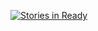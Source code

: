 [![Stories in Ready](https://badge.waffle.io/codebrew-io/issues.png?label=ready&title=Ready)](http://waffle.io/codebrew-io/issues)
